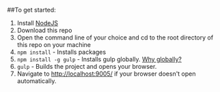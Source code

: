 ##To get started:
1. Install [NodeJS](http://www.nodejs.org)
2. Download this repo
3. Open the command line of your choice and cd to the root directory of this repo on your machine
4. `npm install` - Installs packages
5. `npm install -g gulp` - Installs gulp globally. [Why globally?](http://stackoverflow.com/questions/22115400/why-do-we-need-to-install-gulp-globally-and-locally)
5. `gulp` - Builds the project and opens your browser.
6. Navigate to [http://localhost:9005/](http://localhost:9005/) if your browser doesn't open automatically.
